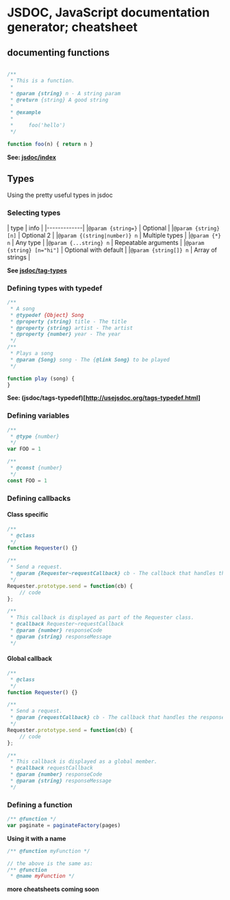 # JSDOC, JavaScript documentation generator; cheatsheet

## documenting functions

```js

/**
 * This is a function.
 * 
 * @param {string} n - A string param
 * @return {string} A good string
 *
 * @example
 *
 *     foo('hello')
 */

function foo(n) { return n }
```

**See: [jsdoc/index](http://usejsdoc.org/index.html)**

## Types

Using the pretty useful types in jsdoc

### Selecting types

| type | info |
|-------------|
|`@param {string=}` | Optional |
|`@param {string} [n]` | Optional 2 |
|`@param {(string|number)} n` | Multiple types |
|`@param {*} n` | Any type |
|`@param {...string} n` | Repeatable arguments |
|`@param {string} [n="hi"]` | Optional with default |
|`@param {string[]} n` | Array of strings |

**See [jsdoc/tag-types](http://usejsdoc.org/tags-type.html)**

### Defining types with typedef

```js
/**
 * A song
 * @typedef {Object} Song
 * @property {string} title - The title
 * @property {string} artist - The artist
 * @property {number} year - The year
 */
/**
 * Plays a song
 * @param {Song} song - The {@link Song} to be played
 */

function play (song) {
}
```

**See: (jsdoc/tags-typedef)[http://usejsdoc.org/tags-typedef.html]**

### Defining variables

```js
/**
 * @type {number}
 */
var FOO = 1
```

```js
/**
 * @const {number}
 */
const FOO = 1
```

### Defining callbacks

#### Class specific

```js
/**
 * @class
 */
function Requester() {}

/**
 * Send a request.
 * @param {Requester~requestCallback} cb - The callback that handles the response.
 */
Requester.prototype.send = function(cb) {
    // code
};

/**
 * This callback is displayed as part of the Requester class.
 * @callback Requester~requestCallback
 * @param {number} responseCode
 * @param {string} responseMessage
 */
```
#### Global callback

```js
/**
 * @class
 */
function Requester() {}

/**
 * Send a request.
 * @param {requestCallback} cb - The callback that handles the response.
 */
Requester.prototype.send = function(cb) {
    // code
};

/**
 * This callback is displayed as a global member.
 * @callback requestCallback
 * @param {number} responseCode
 * @param {string} responseMessage
 */
```

### Defining a function

```js
/** @function */
var paginate = paginateFactory(pages)
```

**Using it with a name**

```js
/** @function myFunction */

// the above is the same as:
/** @function
 * @name myFunction */
```



**more cheatsheets coming soon**
